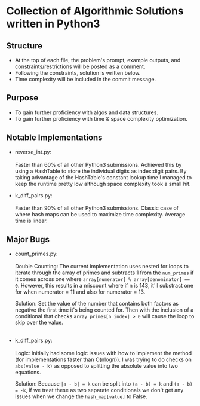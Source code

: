 # Collection of Algorithmic Solutions written in Python3

## Structure
- At the top of each file, the problem's prompt, example outputs, and constraints/restrictions will be posted as a comment.
- Following the constraints, solution is written below.
- Time complexity will be included in the commit message.

## Purpose
- To gain further proficiency with algos and data structures.
- To gain further proficiency with time & space complexity optimization.

## Notable Implementations
- reverse_int.py: </br>
</br>Faster than 60% of all other Python3 submissions. Achieved this by using a HashTable to store the individual digits as index:digit  pairs. By taking advantage of the HashTable's constant lookup time I managed to keep the runtime pretty low although space complexity took a small hit.

- k_diff_pairs.py: </br>
</br>Faster than 90% of all other Python3 submissions. Classic case of where hash maps can be used to maximize time complexity. Average time is linear.

## Major Bugs
- count_primes.py: </br>
</br>Double Counting: The current implementation uses nested for loops to iterate through the array of primes and subtracts 1 from the `num_primes` if it comes across one where `array[numerator] % array[denominator] == 0`. However, this results in a miscount where if n is 143, it'll substract one for when numerator = 11 and also for numerator = 13.

  Solution: Set the value of the number that contains both factors as negative the first time it's being counted for. Then with the inclusion of a conditional that checks `array_primes[n_index] > 0` will cause the loop to skip over the value.</br> </br>

- k_diff_pairs.py: </br>
</br>Logic: Initially had some logic issues with how to implement the method (for implementations faster than O(nlogn)). I was trying to do checks on `abs(value - k)` as opposed to splitting the absolute value into two equations.

  Solution: Because `|a - b| = k` can be split into `(a - b) = k` and `(a - b) = -k`, if we treat these as two separate conditionals we don't get any issues when we change the `hash_map[value]` to False. 

